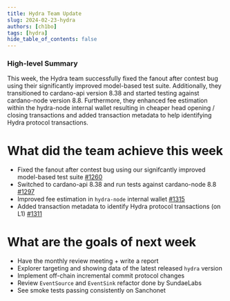 ```yaml
---
title: Hydra Team Update
slug: 2024-02-23-hydra
authors: [ch1bo]
tags: [hydra]
hide_table_of_contents: false
---
```


### High-level Summary

This week, the Hydra team successfully fixed the fanout after contest bug using their significantly improved model-based test suite. Additionally, they transitioned to cardano-api version 8.38 and started testing against cardano-node version 8.8. Furthermore, they enhanced fee estimation within the hydra-node internal wallet resulting in cheaper head opening / closing transactions and added transaction metadata to help identifying Hydra protocol transactions.

# What did the team achieve this week

-   Fixed the fanout after contest bug using our signifcantly improved model-based test suite [#1260](https://github.com/input-output-hk/hydra/issues/1260)
-   Switched to cardano-api 8.38 and run tests against cardano-node 8.8 [#1297](https://github.com/input-output-hk/hydra/pull/1297)
-   Improved fee estimation in `hydra-node` internal wallet [#1315](https://github.com/input-output-hk/hydra/pull/1315)
-   Added transaction metadata to identify Hydra protocol transactions (on L1) [#1311](https://github.com/input-output-hk/hydra/pull/1311)

# What are the goals of next week

-   Have the monthly review meeting + write a report
-   Explorer targeting and showing data of the latest released `hydra` version
-   Implement off-chain incremental commit protocol changes
-   Review `EventSource` and `EventSink` refactor done by SundaeLabs
-   See smoke tests passing consistently on Sanchonet
